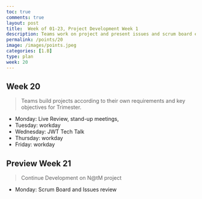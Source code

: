 ```yaml
---
toc: true
comments: true
layout: post
title:  Week of 01-23, Project Development Week 1
description: Teams work on project and present issues and scrum board each Monday.
permalink: /points/20
image: /images/points.jpeg
categories: [1.B]
type: plan
week: 20
---
```


## Week 20
> Teams build projects according to their own requirements and key objectives for Trimester.
- Monday: Live Review, stand-up meetings, 
- Tuesday: workday
- Wednesday: JWT Tech Talk
- Thursday: workday
- Friday: workday

## Preview Week 21
> Continue Development on N@tM project
- Monday: Scrum Board and Issues review